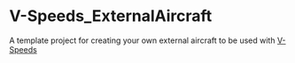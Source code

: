 ﻿# V-Speeds_ExternalAircraftA template project for creating your own external aircraft to be used with [V-Speeds](https://github.com/Raffson/V-Speeds)
